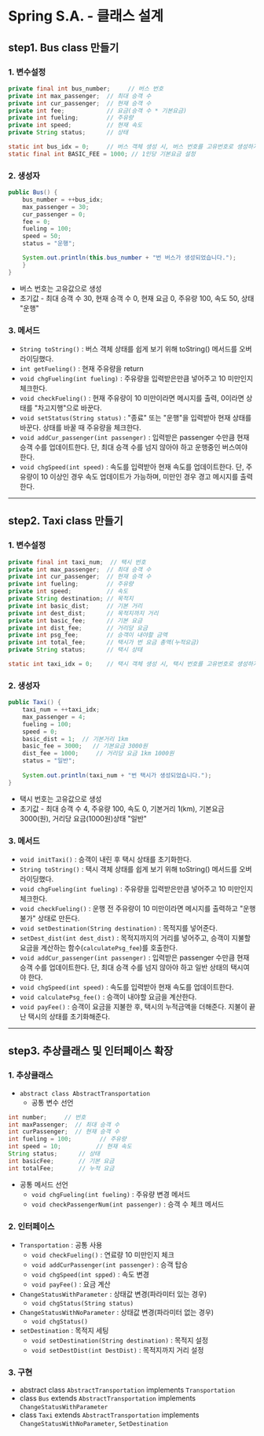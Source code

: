 # Spring S.A. - 클래스 설계

## step1. Bus class 만들기

### 1. 변수설정
```java
private final int bus_number;     // 버스 번호
private int max_passenger;  // 최대 승객 수
private int cur_passenger;  // 현재 승객 수
private int fee;            // 요금(승객 수 * 기본요금)
private int fueling;        // 주유량
private int speed;          // 현재 속도
private String status;      // 상태

static int bus_idx = 0;     // 버스 객체 생성 시, 버스 번호를 고유번호로 생성하기 위해 필요한 클래스 변수
static final int BASIC_FEE = 1000; // 1인당 기본요금 설정
```

### 2. 생성자
```java
public Bus() {
    bus_number = ++bus_idx;
    max_passenger = 30;
    cur_passenger = 0;
    fee = 0;
    fueling = 100;
    speed = 50;
    status = "운행";

    System.out.println(this.bus_number + "번 버스가 생성되었습니다.");
    }
}
```
* 버스 번호는 고유값으로 생성
* 초기값 - 최대 승객 수 30, 현재 승객 수 0, 현재 요금 0, 주유량 100, 속도 50, 상태 "운행"

### 3. 메서드
* `String toString()` : 버스 객체 상태를 쉽게 보기 위해 toString() 메서드를 오버라이딩했다.
* `int getFueling()` : 현재 주유량을 return
* `void chgFueling(int fueling)` : 주유량을 입력받은만큼 넣어주고 10 미만인지 체크한다.
* `void checkFueling()` : 현재 주유량이 10 미만이라면 메시지를 출력, 0이라면 상태를 "차고지행"으로 바꾼다.
* `void setStatus(String status)` : "종료" 또는 "운행"을 입력받아 현재 상태를 바꾼다. 상태를 바꿀 때 주유량을 체크한다.
* `void addCur_passenger(int passenger)` : 입력받은 passenger 수만큼 현재 승객 수를 업데이트한다. 단, 최대 승객 수를 넘지 않아야 하고 운행중인 버스여야 한다.
* `void chgSpeed(int speed)` : 속도를 입력받아 현재 속도를 업데이트한다. 단, 주유량이 10 이상인 경우 속도 업데이트가 가능하며, 미만인 경우 경고 메시지를 출력한다.
---
## step2. Taxi class 만들기

### 1. 변수설정
```java
private final int taxi_num;  // 택시 번호
private int max_passenger;  // 최대 승객 수
private int cur_passenger;  // 현재 승객 수
private int fueling;        // 주유량
private int speed;          // 속도
private String destination; // 목적지
private int basic_dist;     // 기본 거리
private int dest_dist;      // 목적지까지 거리
private int basic_fee;      // 기본 요금
private int dist_fee;       // 거리당 요금
private int psg_fee;        // 승객이 내야할 금액
private int total_fee;      // 택시가 번 요금 총액(누적요금)
private String status;      // 택시 상태

static int taxi_idx = 0;    // 택시 객체 생성 시, 택시 번호를 고유번호로 생성하기 위해 필요한 클래스 변수
```

### 2. 생성자
```java
public Taxi() {
    taxi_num = ++taxi_idx;
    max_passenger = 4;
    fueling = 100;
    speed = 0;
    basic_dist = 1;  // 기본거리 1km
    basic_fee = 3000;   // 기본요금 3000원
    dist_fee = 1000;     // 거리당 요금 1km 1000원
    status = "일반";
    
    System.out.println(taxi_num + "번 택시가 생성되었습니다.");
}
```
* 택시 번호는 고유값으로 생성
* 초기값 - 최대 승객 수 4, 주유량 100, 속도 0, 기본거리 1(km), 기본요금 3000(원), 거리당 요금(1000원)상태 "일반"

### 3. 메서드
* `void initTaxi()` : 승객이 내린 후 택시 상태를 초기화한다.
* `String toString()` : 택시 객체 상태를 쉽게 보기 위해 toString() 메서드를 오버라이딩했다.
* `void chgFueling(int fueling)` : 주유량을 입력받은만큼 넣어주고 10 미만인지 체크한다.
* `void checkFueling()` : 운행 전 주유량이 10 미만이라면 메시지를 출력하고 "운행불가" 상태로 만든다.
* `void setDestination(String destination)` : 목적지를 넣어준다.
* `setDest_dist(int dest_dist)` : 목적지까지의 거리를 넣어주고, 승객이 지불할 요금을 계산하는 함수(`calculatePsg_fee`)를 호출한다.
* `void addCur_passenger(int passenger)` : 입력받은 passenger 수만큼 현재 승객 수를 업데이트한다. 단, 최대 승객 수를 넘지 않아야 하고 일반 상태의 택시여야 한다.
* `void chgSpeed(int speed)` : 속도를 입력받아 현재 속도를 업데이트한다.
* `void calculatePsg_fee()` : 승객이 내야할 요금을 계산한다.
* `void payFee()` : 승객이 요금을 지불한 후, 택시의 누적금액을 더해준다. 지불이 끝난 택시의 상태를 초기화해준다.
---
## step3. 추상클래스 및 인터페이스 확장

### 1. 추상클래스 
* `abstract class AbstractTransportation`
    * 공통 변수 선언
```java
int number;     // 번호
int maxPassenger;  // 최대 승객 수
int curPassenger;  // 현재 승객 수
int fueling = 100;        // 주유량
int speed = 10;          // 현재 속도
String status;      // 상태
int basicFee;       // 기본 요금
int totalFee;       // 누적 요금
```
* 공통 메서드 선언
  * `void chgFueling(int fueling)` : 주유량 변경 메서드
  * `void checkPassengerNum(int passenger)` : 승객 수 체크 메서드

### 2. 인터페이스
* `Transportation` : 공통 사용
  * `void checkFueling()` : 연료량 10 미만인지 체크
  * `void addCurPassenger(int passenger)` : 승객 탑승
  * `void chgSpeed(int spped)` : 속도 변경
  * `void payFee()` : 요금 계산
* `ChangeStatusWithParameter` : 상태값 변경(파라미터 있는 경우) 
  * `void chgStatus(String status)`
* `ChangeStatusWithNoParameter` : 상태값 변경(파라미터 없는 경우)
  * `void chgStatus()`
* `setDestination` : 목적지 세팅
  * `void setDestination(String destination)` : 목적지 설정
  * `void setDestDist(int DestDist)` : 목적지까지 거리 설정

### 3. 구현
* abstract class `AbstractTransportation` implements `Transportation`
* class `Bus` extends `AbstractTransportation` implements `ChangeStatusWithParameter` 
* class `Taxi` extends `AbstractTransportation` implements `ChangeStatusWithNoParameter`, `SetDestination`
